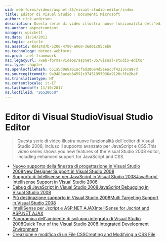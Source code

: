 ```yaml
---
uid: web-forms/videos/aspnet-35/visual-studio-editor/index
title: Editor di Visual Studio | Documenti Microsoft
author: rick-anderson
description: Questa serie di video illustra nuove funzionalità dell'editor di Visual Studio 2008, incluso il supporto avanzato per JavaScript e CSS.
ms.author: aspnetcontent
manager: wpickett
ms.date: 11/14/2011
ms.topic: article
ms.assetid: 8d424d7b-5206-4790-a068-36d01c05ceb0
ms.technology: dotnet-webforms
ms.prod: .net-framework
msc.legacyurl: /web-forms/videos/aspnet-35/visual-studio-editor
msc.type: chapter
ms.openlocfilehash: 651a5d0e8a61acfad286e4d5eeac3f42136ca97d
ms.sourcegitcommit: 9a9483aceb34591c97451997036a9120c3fe2baf
ms.translationtype: HT
ms.contentlocale: it-IT
ms.lasthandoff: 11/10/2017
ms.locfileid: "26520650"
---
```

<a name="visual-studio-editor"></a><span data-ttu-id="cbcac-103">Editor di Visual Studio</span><span class="sxs-lookup"><span data-stu-id="cbcac-103">Visual Studio Editor</span></span>
====================
> <span data-ttu-id="cbcac-104">Questa serie di video illustra nuove funzionalità dell'editor di Visual Studio 2008, incluso il supporto avanzato per JavaScript e CSS.</span><span class="sxs-lookup"><span data-stu-id="cbcac-104">This video series shows you new features of the Visual Studio 2008 editor, including enhanced support for JavaScript and CSS.</span></span>


- [<span data-ttu-id="cbcac-105">Nuovo supporto della finestra di progettazione in Visual Studio 2008</span><span class="sxs-lookup"><span data-stu-id="cbcac-105">New Designer Support in Visual Studio 2008</span></span>](new-designer-support-in-visual-studio-2008.md)
- [<span data-ttu-id="cbcac-106">Supporto di Intellisense per JavaScript in Visual Studio 2008</span><span class="sxs-lookup"><span data-stu-id="cbcac-106">JavaScript Intellisense Support in Visual Studio 2008</span></span>](javascript-intellisense-support-in-visual-studio-2008.md)
- [<span data-ttu-id="cbcac-107">Debug di JavaScript in Visual Studio 2008</span><span class="sxs-lookup"><span data-stu-id="cbcac-107">JavaScript Debugging in Visual Studio 2008</span></span>](javascript-debugging-in-visual-studio-2008.md)
- [<span data-ttu-id="cbcac-108">Più destinazione supporto in Visual Studio 2008</span><span class="sxs-lookup"><span data-stu-id="cbcac-108">Multi Targeting Support in Visual Studio 2008</span></span>](multi-targeting-support-in-visual-studio-2008.md)
- [<span data-ttu-id="cbcac-109">IntelliSense per Jscript e ASP.NET AJAX</span><span class="sxs-lookup"><span data-stu-id="cbcac-109">IntelliSense for Jscript and ASP.NET AJAX</span></span>](intellisense-for-jscript-and-aspnet-ajax.md)
- [<span data-ttu-id="cbcac-110">Panoramica dell'ambiente di sviluppo integrato di Visual Studio 2008</span><span class="sxs-lookup"><span data-stu-id="cbcac-110">Quick Tour of the Visual Studio 2008 Integrated Development Environment</span></span>](quick-tour-of-the-visual-studio-2008-integrated-development-environment.md)
- [<span data-ttu-id="cbcac-111">Creazione e modifica di un File CSS</span><span class="sxs-lookup"><span data-stu-id="cbcac-111">Creating and Modifying a CSS File</span></span>](creating-and-modifying-a-css-file.md)
